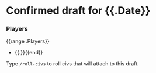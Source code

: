 # Confirmed draft for {{.Date}}

### Players
{{range .Players}}
- {{.}}{{end}}

Type `/roll-civs` to roll civs that will attach to this draft.